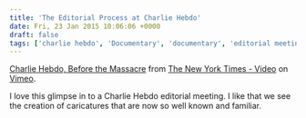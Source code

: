 ```yaml
---
title: 'The Editorial Process at Charlie Hebdo'
date: Fri, 23 Jan 2015 10:06:06 +0000
draft: false
tags: ['charlie hebdo', 'Documentary', 'documentary', 'editorial meeting', 'Video', 'vimeo']
---
```


[Charlie Hebdo, Before the Massacre](http://vimeo.com/116362234) from [The New York Times - Video](http://vimeo.com/newyorktimes) on [Vimeo](https://vimeo.com).

I love this glimpse in to a Charlie Hebdo editorial meeting. I like that we see the creation of caricatures that are now so well known and familiar.